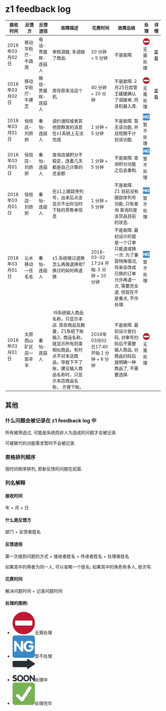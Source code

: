 # z1 feedback log

|接收时间|反馈方|反馈途径|故障描述|花费时间|故障总结|处理|详情|
|------|------|------|-------|------|-------|---|---|
|2018年03月02日|移动华街厅-牛路燕|电话-贾晨晖-连喆人|审核调拨, 多调拨了商品.|20 分钟 + 5 分钟|不是故障.|![⛔][⛔]无需处理|[查看](./original-log/2018/2-03-02)|
|2018年03月02日|移动华街厅-牛建芝|微信-贾晨晖-连喆人|库存原来没这个机.|40 分钟 + 20 分钟|不是故障. 2月25日库管王媛媛确认了调拨单, 将该机器入库.|![⛔][⛔]无需处理|[查看](./original-log/2018/1-03-02)|
|2018年03月01日|恒信店-刘娇娇|秦怡-连喆人|调价通知或者其他想群发的消息在z1系统上无法完成|1 分钟 + 5 分钟|不是故障. 暂无该功能, 并且短期不计划该功能.|![🆖][🆖]暂不处理||
|2018年03月01日|恒信店-刘娇娇|秦怡-连喆人|查询店铺积分不稳定，连着几天都是自己计算的总金额|1 分钟 + 5 分钟|不是故障. 查询积分功能之后会重构.|![🆖][🆖]暂不处理||
|2018年03月01日|恒信店-刘娇娇|秦怡-连喆人|在z1上跟踪序列号，出来后点击显示不出你当时下账的零售单信息|1 分钟 + 5 分钟|不是故障. Z1 目前没有跟踪序列号功能, 只有查询 查询的是该货品目前的状态.|![🆖][🆖]暂不处理||
|2018年03月01日|沁水移动—任毛毛|秦怡-连喆人|z1.系统做过退换怎么再做退换呢? 换过的如何再退换|2018-03-02 17:24 开始. 1 分钟 + 10 分钟|不是故障. 最初设计的就是一个订单只能退或换一次. 为了兼容特殊情况, 将来会改成已换的订单允许再退一次, 需要完全退. 但现在不是重点, 不作处理.|![🆖][🆖]暂不处理||
|2018年03月01日|太原西山矿区店—郭丰丰|秦怡-连喆人| t9系统输入商品名称，只显示本店. 库存商品及数量，Z1系统下帐输入. 商品名称，就显示所有同类相似商品，有时点不对本店商品，导致下不了账，建议输入商品名称时，只显示本店商品名称， 方便下帐。|2018年03月02日17:40开始 1 分钟 + 6 分钟|不是故障. 最初设计是扫码, 对串号扫码后不需要输入商品, 对商品扫码后就明确一种商品了, 不需要选择.|![⛔][⛔]无需处理||

## 其他

### 什么问题会被记录在 z1 feedback log 中

所有被筛选过, 可能是系统而非人为造成的问题才会被记录.

可被替代的功能需求暂时不会被记录.

### 表格排列顺序

按时间倒序排列, 即新反馈的问题在前面.

### 列名解释

#### 接收时间

年 + 月 + 日

#### 什么是反馈方

部门 + 反馈者姓名

#### 反馈途径

第一次接到问题的方式 + 接收者姓名 + 传递者姓名 + 处理者姓名

如果其中的两者为同一人, 可以省略一个姓名; 如果其中的角色有多人, 依次写.

#### 花费时间

解决问题时间 + 记录问题时间

#### 处理的图例:

- ![⛔][⛔]无需处理
- ![🆖][🆖]暂不处理
- ![🔜][🔜]处理中
- ![✅][✅]处理完毕

[⛔]: ../assets/img/26d4.png#emoji "无需处理"
[🆖]: ../assets/img/1f196.png#emoji "暂不处理"
[🔜]: ../assets/img/1f51c.png#emoji "处理中"
[✅]: ../assets/img/2705.png#emoji "处理完毕"
